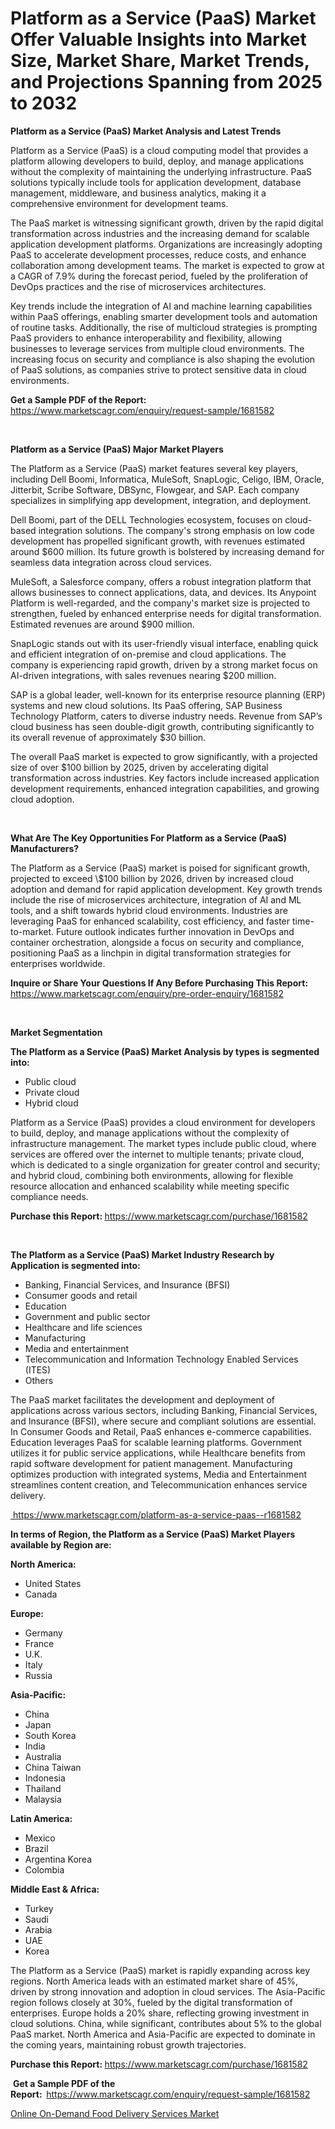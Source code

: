 <p><h1>Platform as a Service (PaaS) Market Offer Valuable Insights into Market Size, Market Share, Market Trends, and Projections Spanning from 2025 to 2032</h1></p><p><strong>Platform as a Service (PaaS) Market Analysis and Latest Trends</strong></p>
<p><p>Platform as a Service (PaaS) is a cloud computing model that provides a platform allowing developers to build, deploy, and manage applications without the complexity of maintaining the underlying infrastructure. PaaS solutions typically include tools for application development, database management, middleware, and business analytics, making it a comprehensive environment for development teams.</p><p>The PaaS market is witnessing significant growth, driven by the rapid digital transformation across industries and the increasing demand for scalable application development platforms. Organizations are increasingly adopting PaaS to accelerate development processes, reduce costs, and enhance collaboration among development teams. The market is expected to grow at a CAGR of 7.9% during the forecast period, fueled by the proliferation of DevOps practices and the rise of microservices architectures.</p><p>Key trends include the integration of AI and machine learning capabilities within PaaS offerings, enabling smarter development tools and automation of routine tasks. Additionally, the rise of multicloud strategies is prompting PaaS providers to enhance interoperability and flexibility, allowing businesses to leverage services from multiple cloud environments. The increasing focus on security and compliance is also shaping the evolution of PaaS solutions, as companies strive to protect sensitive data in cloud environments.</p></p>
<p><strong>Get a Sample PDF of the Report:&nbsp;</strong> <a href="https://www.marketscagr.com/enquiry/request-sample/1681582?utm_campaign=3135&utm_medium=2&utm_source=Github&utm_content=ia&utm_term=24032025&utm_id=platform-as-a-service-paas">https://www.marketscagr.com/enquiry/request-sample/1681582</a></p>
<p>&nbsp;</p>
<p><strong>Platform as a Service (PaaS) Major Market Players</strong></p>
<p><p>The Platform as a Service (PaaS) market features several key players, including Dell Boomi, Informatica, MuleSoft, SnapLogic, Celigo, IBM, Oracle, Jitterbit, Scribe Software, DBSync, Flowgear, and SAP. Each company specializes in simplifying app development, integration, and deployment.</p><p>Dell Boomi, part of the DELL Technologies ecosystem, focuses on cloud-based integration solutions. The company's strong emphasis on low code development has propelled significant growth, with revenues estimated around $600 million. Its future growth is bolstered by increasing demand for seamless data integration across cloud services.</p><p>MuleSoft, a Salesforce company, offers a robust integration platform that allows businesses to connect applications, data, and devices. Its Anypoint Platform is well-regarded, and the company's market size is projected to strengthen, fueled by enhanced enterprise needs for digital transformation. Estimated revenues are around $900 million.</p><p>SnapLogic stands out with its user-friendly visual interface, enabling quick and efficient integration of on-premise and cloud applications. The company is experiencing rapid growth, driven by a strong market focus on AI-driven integrations, with sales revenues nearing $200 million.</p><p>SAP is a global leader, well-known for its enterprise resource planning (ERP) systems and new cloud solutions. Its PaaS offering, SAP Business Technology Platform, caters to diverse industry needs. Revenue from SAP’s cloud business has seen double-digit growth, contributing significantly to its overall revenue of approximately $30 billion.</p><p>The overall PaaS market is expected to grow significantly, with a projected size of over $100 billion by 2025, driven by accelerating digital transformation across industries. Key factors include increased application development requirements, enhanced integration capabilities, and growing cloud adoption.</p></p>
<p>&nbsp;</p>
<p><strong>What Are The Key Opportunities For Platform as a Service (PaaS) Manufacturers?</strong></p>
<p><p>The Platform as a Service (PaaS) market is poised for significant growth, projected to exceed \$100 billion by 2026, driven by increased cloud adoption and demand for rapid application development. Key growth trends include the rise of microservices architecture, integration of AI and ML tools, and a shift towards hybrid cloud environments. Industries are leveraging PaaS for enhanced scalability, cost efficiency, and faster time-to-market. Future outlook indicates further innovation in DevOps and container orchestration, alongside a focus on security and compliance, positioning PaaS as a linchpin in digital transformation strategies for enterprises worldwide.</p></p>
<p><strong>Inquire or Share Your Questions If Any Before Purchasing This Report:</strong> <a href="https://www.marketscagr.com/enquiry/pre-order-enquiry/1681582?utm_campaign=3135&utm_medium=2&utm_source=Github&utm_content=ia&utm_term=24032025&utm_id=platform-as-a-service-paas">https://www.marketscagr.com/enquiry/pre-order-enquiry/1681582</a></p>
<p>&nbsp;</p>
<p><strong>Market Segmentation</strong></p>
<p><strong>The Platform as a Service (PaaS) Market Analysis by types is segmented into:</strong></p>
<p><ul><li>Public cloud</li><li>Private cloud</li><li>Hybrid cloud</li></ul></p>
<p><p>Platform as a Service (PaaS) provides a cloud environment for developers to build, deploy, and manage applications without the complexity of infrastructure management. The market types include public cloud, where services are offered over the internet to multiple tenants; private cloud, which is dedicated to a single organization for greater control and security; and hybrid cloud, combining both environments, allowing for flexible resource allocation and enhanced scalability while meeting specific compliance needs.</p></p>
<p><strong>Purchase this Report:&nbsp;</strong><a href="https://www.marketscagr.com/purchase/1681582?utm_campaign=3135&utm_medium=2&utm_source=Github&utm_content=ia&utm_term=24032025&utm_id=platform-as-a-service-paas">https://www.marketscagr.com/purchase/1681582</a></p>
<p>&nbsp;</p>
<p><strong>The Platform as a Service (PaaS) Market Industry Research by Application is segmented into:</strong></p>
<p><ul><li>Banking, Financial Services, and Insurance (BFSI)</li><li>Consumer goods and retail</li><li>Education</li><li>Government and public sector</li><li>Healthcare and life sciences</li><li>Manufacturing</li><li>Media and entertainment</li><li>Telecommunication and Information Technology Enabled Services (ITES)</li><li>Others</li></ul></p>
<p><p>The PaaS market facilitates the development and deployment of applications across various sectors, including Banking, Financial Services, and Insurance (BFSI), where secure and compliant solutions are essential. In Consumer Goods and Retail, PaaS enhances e-commerce capabilities. Education leverages PaaS for scalable learning platforms. Government utilizes it for public service applications, while Healthcare benefits from rapid software development for patient management. Manufacturing optimizes production with integrated systems, Media and Entertainment streamlines content creation, and Telecommunication enhances service delivery.</p></p>
<p><a href="https://www.marketscagr.com/platform-as-a-service-paas--r1681582?utm_campaign=3135&utm_medium=2&utm_source=Github&utm_content=ia&utm_term=24032025&utm_id=platform-as-a-service-paas">&nbsp;https://www.marketscagr.com/platform-as-a-service-paas--r1681582</a></p>
<p><strong>In terms of Region, the Platform as a Service (PaaS) Market Players available by Region are:</strong></p>
<p>
    <p> <strong> North America: </strong>
        <ul>
            <li>United States</li>
            <li>Canada</li>
        </ul>
        </p> 
    <p> <strong> Europe: </strong>
        <ul>
            <li>Germany</li>
            <li>France</li>
            <li>U.K.</li>
            <li>Italy</li>
            <li>Russia</li>
        </ul>
        </p> 
    <p> <strong> Asia-Pacific: </strong>
        <ul>
            <li>China</li>
            <li>Japan</li>
            <li>South Korea</li>
            <li>India</li>
            <li>Australia</li>
            <li>China Taiwan</li>
            <li>Indonesia</li>
            <li>Thailand</li>
            <li>Malaysia</li>
        </ul>
        </p> 
    <p> <strong> Latin America: </strong>
        <ul>
            <li>Mexico</li>
            <li>Brazil</li>
            <li>Argentina Korea</li>
            <li>Colombia</li>
        </ul>
        </p> 
    <p> <strong> Middle East & Africa: </strong>
        <ul>
            <li>Turkey</li>
            <li>Saudi</li>
            <li>Arabia</li>
            <li>UAE</li>
            <li>Korea</li>
        </ul>
    </p>
    </p>
<p><p>The Platform as a Service (PaaS) market is rapidly expanding across key regions. North America leads with an estimated market share of 45%, driven by strong innovation and adoption in cloud services. The Asia-Pacific region follows closely at 30%, fueled by the digital transformation of enterprises. Europe holds a 20% share, reflecting growing investment in cloud solutions. China, while significant, contributes about 5% to the global PaaS market. North America and Asia-Pacific are expected to dominate in the coming years, maintaining robust growth trajectories.</p></p>
<p><strong>Purchase this Report: </strong><a href="https://www.marketscagr.com/purchase/1681582?utm_campaign=3135&utm_medium=2&utm_source=Github&utm_content=ia&utm_term=24032025&utm_id=platform-as-a-service-paas">https://www.marketscagr.com/purchase/1681582</a></p>
<p>&nbsp;<strong>Get a Sample PDF of the Report:&nbsp;&nbsp;</strong><a href="https://www.marketscagr.com/enquiry/request-sample/1681582?utm_campaign=3135&utm_medium=2&utm_source=Github&utm_content=ia&utm_term=24032025&utm_id=platform-as-a-service-paas">https://www.marketscagr.com/enquiry/request-sample/1681582</a></p>
<p><strong></strong></p>
<p><p><a href="https://github.com/jolinolooman/Market-Research-Report-List-1/blob/main/online-on-demand-food-delivery-services-market.md?utm_campaign=3135&utm_medium=2&utm_source=Github&utm_content=ia&utm_term=24032025&utm_id=platform-as-a-service-paas">Online On-Demand Food Delivery Services Market</a></p></p>